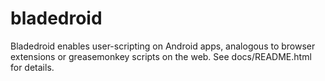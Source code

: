 bladedroid
==========
Bladedroid enables user-scripting on Android apps, analogous to browser extensions or greasemonkey scripts on the web. See docs/README.html for details.
